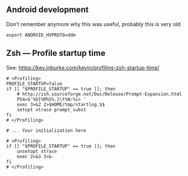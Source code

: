 ## Android development

Don’t remember anymore why this was useful, probably this is very old

```
export ANDROID_HVPROTO=ddm
```

## Zsh — Profile startup time

See: https://kev.inburke.com/kevin/profiling-zsh-startup-time/

```
# <Profiling>
PROFILE_STARTUP=false
if [[ "$PROFILE_STARTUP" == true ]]; then
    # http://zsh.sourceforge.net/Doc/Release/Prompt-Expansion.html
    PS4=$'%D{%M%S%.}\t%N:%i> '
    exec 3>&2 2>$HOME/tmp/startlog.$$
    setopt xtrace prompt_subst
fi
# </Profiling>

# ... Your initialization here
 
# <Profiling>
if [[ "$PROFILE_STARTUP" == true ]]; then
    unsetopt xtrace
    exec 2>&3 3>&-
fi
# </Profiling>
```
